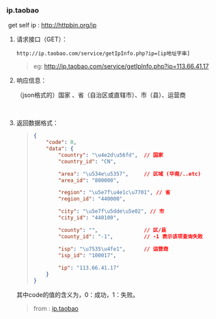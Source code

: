 ### ip.taobao

​	get self ip : <http://httpbin.org/ip>


1. 请求接口（GET）：

     `http://ip.taobao.com/service/getIpInfo.php?ip=[ip地址字串]`

     > eg:	   http://ip.taobao.com/service/getIpInfo.php?ip=113.66.41.17


2. 响应信息：

   （json格式的）国家 、省（自治区或直辖市）、市（县）、运营商

   ​

3. 返回数据格式：

   > ~~~json
   > {
   >     "code": 0,
   >     "data": {
   >         "country": "\u4e2d\u56fd",  // 国家
   >         "country_id": "CN",
   >
   >         "area": "\u534e\u5357",     // 区域 (华南/..etc)
   >         "area_id": "800000",
   >
   >         "region": "\u5e7f\u4e1c\u7701", // 省
   >         "region_id": "440000",
   >
   >         "city": "\u5e7f\u5dde\u5e02", // 市
   >         "city_id": "440100",
   >
   >         "county": "",               // 区/县
   >         "county_id": "-1",          // -1 表示该项查询失败
   >
   >         "isp": "\u7535\u4fe1",      // 运营商
   >         "isp_id": "100017",
   >         
   >         "ip": "113.66.41.17"
   >     }
   > }
   > ~~~

   其中code的值的含义为，0：成功，1：失败。

   >  from : [ip.taobao](http://ip.taobao.com/instructions.php)

   ​

   ​
